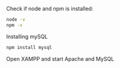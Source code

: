Check if node and npm is installed:
```bash
node -v
npm -v
```

Installing mySQL
```bash
npm install mysql
```

Open XAMPP and start Apache and MySQL

